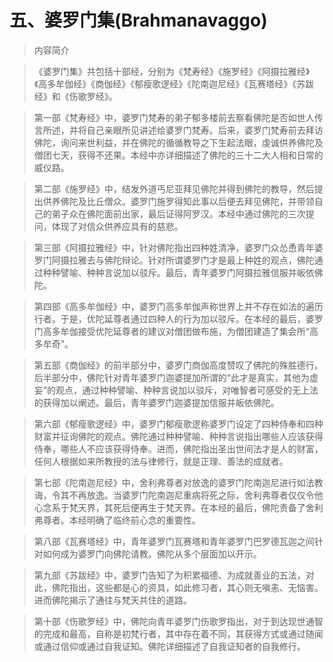 # 五、婆罗门集(Brahmanavaggo)

> 内容简介

> 《婆罗门集》共包括十部经，分别为《梵寿经》《施罗经》《阿摄拉雅经》《高多牟伽经》《商伽经》《郁瘦歌逻经》《陀南迦尼经》《瓦赛塔经》《苏跋经》和《伤歌罗经》。

> 第一部《梵寿经》中，婆罗门梵寿的弟子郁多楼前去察看佛陀是否如世人传言所述，并将自己亲眼所见讲述给婆罗门梵寿。后来，婆罗门梵寿前去拜访佛陀，询问来世利益，并在佛陀的循循教导之下生起法眼，虔诚供养佛陀及僧团七天，获得不还果。本经中亦详细描述了佛陀的三十二大人相和日常的威仪路。

> 第二部《施罗经》中，结发外道丐尼亚拜见佛陀并得到佛陀的教导，然后提出供养佛陀及比丘僧众。婆罗门施罗得知此事以后便去拜见佛陀，并带领自己的弟子众在佛陀面前出家，最后证得阿罗汉。本经中通过佛陀的三次提问，体现了对信众供养应具有的慈悲。

> 第三部《阿摄拉雅经》中，针对佛陀指出四种姓清净，婆罗门众怂恿青年婆罗门阿摄拉雅去与佛陀辩论。针对所谓婆罗门才是最上种姓的观点，佛陀通过种种譬喻、种种言说加以驳斥。最后，青年婆罗门阿摄拉雅信服并皈依佛陀。

> 第四部《高多牟伽经》中，婆罗门高多牟伽声称世界上并不存在如法的遍历行者。于是，优陀延尊者通过四种人的行为加以驳斥。在本经的最后，婆罗门高多牟伽接受优陀延尊者的建议对僧团做布施，为僧团建造了集会所“高多牟奇”。

> 第五部《商伽经》的前半部分中，婆罗门商伽高度赞叹了佛陀的殊胜德行。后半部分中，佛陀针对青年婆罗门迦婆提加所谓的“此才是真实，其他为虚妄”的观点，通过种种譬喻、种种言说加以驳斥，对唯智者可感受的无上法的获得加以阐述。最后，青年婆罗门迦婆提加信服并皈依佛陀。

> 第六部《郁瘦歌逻经》中，婆罗门郁瘦歌逻称婆罗门设定了四种侍奉和四种财富并征询佛陀的观点。佛陀通过种种譬喻、种种言说指出哪些人应该获得侍奉，哪些人不应该获得侍奉。进而，佛陀指出圣出世间法才是人的财富，任何人根据如来所教授的法与律修行，就是正理、善法的成就者。

> 第七部《陀南迦尼经》中，舍利弗尊者对放逸的婆罗门陀南迦尼进行如法教诲，令其不再放逸。当婆罗门陀南迦尼重病将死之际，舍利弗尊者仅仅令他心念系于梵天界，其死后便再生于梵天界。在本经的最后，佛陀责备了舍利弗尊者。本经明确了临终前心念的重要性。

> 第八部《瓦赛塔经》中，青年婆罗门瓦赛塔和青年婆罗门巴罗德瓦迦之间针对如何成为婆罗门向佛陀请教。佛陀从多个层面加以开示。

> 第九部《苏跋经》中，婆罗门告知了为积累福德、为成就善业的五法，对此，佛陀指出，这些都是心的资具，如此修习者，其心则无嗔恚、无恼害。进而佛陀揭示了通往与梵天共住的道路。

> 第十部《伤歌罗经》中，佛陀向青年婆罗门伤歌罗指出，对于到达现世通智的完成和最高，自称是初梵行者，其中存在着不同，其获得方式或通过随闻或通过信仰或通过自我证知。佛陀详细描述了自我证知者的自我修行。
